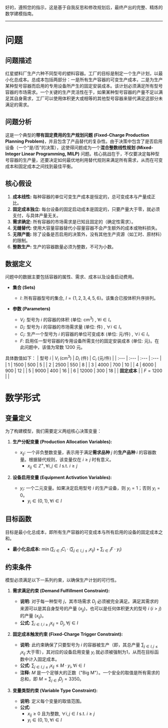 好的，遵照您的指示，这是基于自我反思和修改规划后，最终产出的完整、精炼的数学建模指南。

---

# 问题

## 问题描述
红星塑料厂生产六种不同型号的塑料容器。工厂的目标是制定一个生产计划，以最小化总成本。总成本包括两部分：一是所有生产容器的可变生产成本，二是为生产某种型号容器而启用的专用设备所产生的固定安装成本。该计划必须满足所有型号容器的市场需求。一个关键的生产灵活性在于，如果某种型号容器的产量不足以满足其自身需求，工厂可以使用体积更大或相等的其他型号容器来替代满足这部分未满足的需求。

## 问题分析
这是一个典型的**带有固定费用的生产规划问题 (Fixed-Charge Production Planning Problem)**，并且包含了产品替代的复杂性。由于决策中包含了是否启用设备（一个“是/否”的决策），这使得问题成为一个**混合整数线性规划 (Mixed-Integer Linear Programming, MILP)** 问题。核心挑战在于，不仅要决定每种型号容器的生产量，还要决定如何最优地利用替代规则来满足所有需求，从而在可变成本和固定成本之间找到最佳平衡。

## 核心假设
1.  **成本线性:** 每种容器的单位可变生产成本是恒定的，总可变成本与产量成正比。
2.  **固定成本独立:** 每台设备的固定启动成本是固定的，只要产量大于零，就必须支付，与具体产量无关。
3.  **需求确定:** 所有容器的市场需求是已知且固定的（确定性需求）。
4.  **无缝替代:** 使用大容量容器替代小容量容器不会产生额外的成本或物料损失。
5.  **无限产能:** 除了设备是否启用的决策外，没有其他生产资源（如工时、原材料）的限制。
6.  **整数生产:** 生产的容器数量必须为整数，不可为小数。

## 数据定义
问题中的数据主要包括容器的属性、需求、成本以及设备启动费用。

*   **集合 (Sets)**
    *   $I$: 所有容器型号的集合, $I = \{1, 2, 3, 4, 5, 6\}$。该集合已按体积升序排列。

*   **参数 (Parameters)**
    *   $V_i$: 型号为 $i$ 的容器的体积 (单位: $\text{cm}^3$) , $\forall i \in I$。
    *   $D_i$: 型号为 $i$ 的容器的市场需求量 (单位: 件) , $\forall i \in I$。
    *   $C_i$: 生产一个型号为 $i$ 的容器的单位可变成本 (单位: 元/件) , $\forall i \in I$。
    *   $F$: 启用任一型号容器的专用设备所需支付的固定安装成本 (单位: 元)。在此问题中，该值为常数 $1200$ 元。

具体数值如下：
| 型号 $i$ | $V_i$ ($\text{cm}^3$) | $D_i$ (件) | $C_i$ (元/件) |
| :--- | :--- | :--- | :--- |
| 1 | 1500 | 500 | 5 |
| 2 | 2500 | 550 | 8 |
| 3 | 4000 | 700 | 10 |
| 4 | 6000 | 900 | 12 |
| 5 | 9000 | 400 | 16 |
| 6 | 12000 | 300 | 18 |
| **固定成本** | | $F = 1200$ | |

# 数学形式

## 变量定义
为了构建模型，我们需要定义两组核心决策变量：

1.  **生产分配变量 (Production Allocation Variables):**
    *   $x_{ij}$: 一个非负整数变量，表示用于满足**需求品种** $j$ 的**生产品种** $i$ 的容器数量。根据替代规则，该变量仅在 $i \ge j$ 时有意义。
        *   $x_{ij} \in \mathbb{Z}^+, \forall i, j \in I \text{ s.t. } i \ge j$

2.  **设备启用变量 (Equipment Activation Variables):**
    *   $y_i$: 一个二元变量。如果决定启用型号 $i$ 的生产设备，则 $y_i=1$；否则 $y_i=0$。
        *   $y_i \in \{0, 1\}, \forall i \in I$

## 目标函数
目标是最小化总成本，即所有生产容器的可变成本与所有启用的设备的固定成本之和。

*   **最小化总成本:** $\min \left( \sum_{i \in I} C_i \cdot \left(\sum_{j \in I, j \le i} x_{ij}\right) + \sum_{i \in I} F \cdot y_i \right)$

## 约束条件
模型必须满足以下一系列约束，以确保生产计划的可行性。

1.  **需求满足约束 (Demand Fulfillment Constraint):**
    *   **说明:** 对于每一种型号 $j$，其市场需求 $D_j$ 必须被完全满足。满足其需求的来源可以是其自身型号的产量 ($x_{jj}$)，也可以是任何体积更大的型号 $i$ ($i > j$) 的产量 ($x_{ij}$)。
    *   **公式:** $\sum_{i \in I, i \ge j} x_{ij} = D_j, \forall j \in I$

2.  **固定成本触发约束 (Fixed-Charge Trigger Constraint):**
    *   **说明:** 此约束确保了只要型号为 $i$ 的容器被生产（即，其总产量 $\sum_{j \in I, j \le i} x_{ij}$ 大于零），其对应的设备启用变量 $y_i$ 就必须被强制为1，从而在目标函数中计入固定成本。
    *   **公式:** $\sum_{j \in I, j \le i} x_{ij} \le M \cdot y_i, \forall i \in I$
    *   **注释:** $M$ 是一个足够大的正数（"Big M"）。一个安全的取值是所有需求的总和，即 $M = \sum_{j \in I} D_j = 3350$。

3.  **变量类型约束 (Variable Type Constraint):**
    *   **说明:** 定义每个变量的取值范围。
    *   **公式:**
        *   $x_{ij} \ge 0$ 且为整数, $\forall i, j \in I \text{ s.t. } i \ge j$
        *   $y_i \in \{0, 1\}, \forall i \in I$